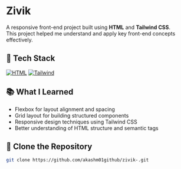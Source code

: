 # Zivik

A responsive front-end project built using **HTML** and **Tailwind CSS**.  
This project helped me understand and apply key front-end concepts effectively.

## 🔧 Tech Stack

[![HTML](https://skillicons.dev/icons?i=html)](https://skillicons.dev/icons?i=html)
[![Tailwind](https://skillicons.dev/icons?i=tailwind)](https://skillicons.dev/icons?i=tailwind)

## 📚 What I Learned

- Flexbox for layout alignment and spacing
- Grid layout for building structured components
- Responsive design techniques using Tailwind CSS
- Better understanding of HTML structure and semantic tags

## 📂 Clone the Repository

```bash
git clone https://github.com/akashm01github/zivik-.git
